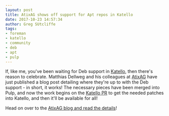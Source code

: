 ```yaml
---
layout: post
title: AtixAG shows off support for Apt repos in Katello
date: 2017-10-23 14:57:34
author: Greg SUtcliffe
tags:
- foreman
- katello
- community
- deb
- apt
- pulp
---
```


If, like me, you've been waiting for Deb support in [Katello][katello], then
there's reason to celebrate. Matthias Dellweg and his colleagues at
[AtixAG][atix] have just published a blog post detailing where they're up to
with the Deb support - in short, it works! The necessary pieces have been
merged into Pulp, and now the work begins on the [Katello PR][pr] to get the
needed patches into Katello, and then it'll be available for all!

Head on over to the [AtixAG blog and read the details][post]!

[katello]: https://theforeman.org/plugins/katello
[atix]: https://www.atix.de
[pr]: https://github.com/Katello/katello/pull/6877
[post]: https://www.atix.de/blog/orcharhino-goes-the-deb-way/#orcharhino
